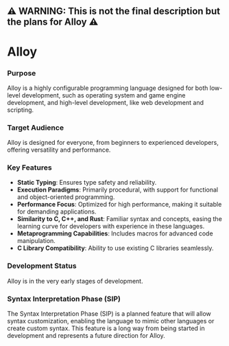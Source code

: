 ## ⚠️ WARNING: This is not the final description but the plans for Alloy ⚠️

# Alloy

### Purpose
Alloy is a highly configurable programming language designed for both low-level development, such as operating system and game engine development, and high-level development, like web development and scripting. 

### Target Audience
Alloy is designed for everyone, from beginners to experienced developers, offering versatility and performance.

### Key Features
- **Static Typing**: Ensures type safety and reliability.
- **Execution Paradigms**: Primarily procedural, with support for functional and object-oriented programming.
- **Performance Focus**: Optimized for high performance, making it suitable for demanding applications.
- **Similarity to C, C++, and Rust**: Familiar syntax and concepts, easing the learning curve for developers with experience in these languages.
- **Metaprogramming Capabilities**: Includes macros for advanced code manipulation.
- **C Library Compatibility**: Ability to use existing C libraries seamlessly.

### Development Status
Alloy is in the very early stages of development.

### Syntax Interpretation Phase (SIP)
The Syntax Interpretation Phase (SIP) is a planned feature that will allow syntax customization, enabling the language to mimic other languages or create custom syntax. This feature is a long way from being started in development and represents a future direction for Alloy.
